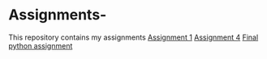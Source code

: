# Assignments-
This repository contains my assignments
[Assignment 1](https://github.com/maxxius/Assignments-/blob/master/Assignment_week_2%20(3).ipynb)
[Assignment 4](https://github.com/maxxius/Assignments-/blob/master/assignment4.ipynb)
[Final python assignment](https://github.com/maxxius/Assignments-/blob/master/Final_Assignment_Python_1_students%20max.ipynb)
